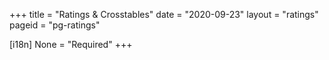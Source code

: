+++
title = "Ratings & Crosstables"
date = "2020-09-23"
layout = "ratings"
pageid = "pg-ratings"

[i18n]
    None = "Required"
+++

